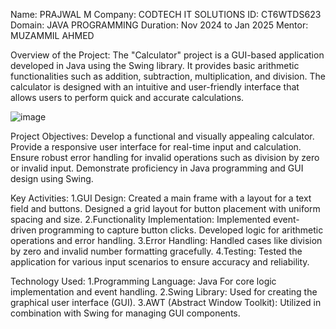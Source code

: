Name: PRAJWAL M
Company: CODTECH IT SOLUTIONS
ID: CT6WTDS623
Domain: JAVA PROGRAMMING
Duration: Nov 2024 to Jan 2025 
Mentor: MUZAMMIL AHMED

Overview of the Project: 
The "Calculator" project is a GUI-based application developed in Java using the Swing library. It provides basic arithmetic functionalities such as addition, subtraction, multiplication, and division. The calculator is designed with an intuitive and user-friendly interface that allows users to perform quick and accurate calculations.

![image](https://github.com/user-attachments/assets/4eb8eafd-d54c-4fae-9746-354f85a6016e)


Project Objectives:
Develop a functional and visually appealing calculator. Provide a responsive user interface for real-time input and calculation. Ensure robust error handling for invalid operations such as division by zero or invalid input. Demonstrate proficiency in Java programming and GUI design using Swing.

Key Activities:
1.GUI Design: Created a main frame with a layout for a text field and buttons. Designed a grid layout for button placement with uniform spacing and size. 
2.Functionality Implementation: Implemented event-driven programming to capture button clicks. Developed logic for arithmetic operations and error handling. 
3.Error Handling: Handled cases like division by zero and invalid number formatting gracefully.
4.Testing: Tested the application for various input scenarios to ensure accuracy and reliability.

Technology Used:
1.Programming Language: Java For core logic implementation and event handling. 
2.Swing Library: Used for creating the graphical user interface (GUI). 
3.AWT (Abstract Window Toolkit): Utilized in combination with Swing for managing GUI components.
